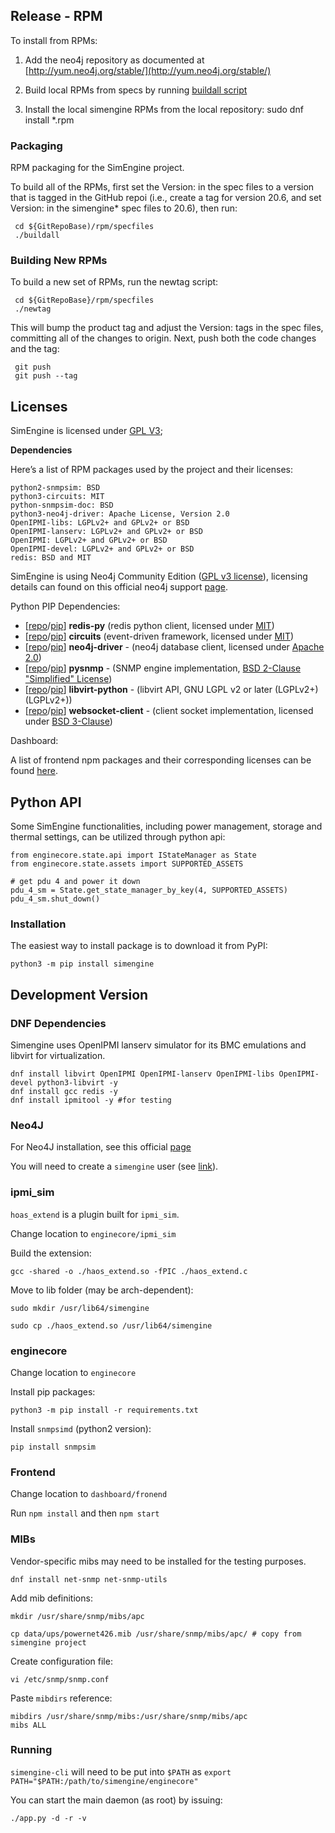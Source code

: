 ## Release - RPM

To install from RPMs:

1. Add the neo4j repository as documented at [http://yum.neo4j.org/stable/](http://yum.neo4j.org/stable/)

2. Build local RPMs from specs by running [buildall script](https://github.com/Alteeve/simengine/tree/master/rpm/specfiles)

3. Install the local simengine RPMs from the local repository:
   sudo dnf install \*.rpm

### Packaging

RPM packaging for the SimEngine project.

To build all of the RPMs, first set the Version: in the spec files to a version
that is tagged in the GitHub repoi (i.e., create a tag for version 20.6, and set
Version: in the simengine\* spec files to 20.6), then run:

     cd ${GitRepoBase)/rpm/specfiles
     ./buildall

### Building New RPMs

To build a new set of RPMs, run the newtag script:

     cd ${GitRepoBase}/rpm/specfiles
     ./newtag

This will bump the product tag and adjust the Version: tags in the spec files, committing all of the changes to origin. Next, push both the code changes and the tag:

     git push
     git push --tag

## Licenses

SimEngine is licensed under [GPL V3](https://github.com/Alteeve/simengine/blob/master/LICENSE.txt);

**Dependencies**

Here’s a list of RPM packages used by the project and their licenses:

```
python2-snmpsim: BSD
python3-circuits: MIT
python-snmpsim-doc: BSD
python3-neo4j-driver: Apache License, Version 2.0
OpenIPMI-libs: LGPLv2+ and GPLv2+ or BSD
OpenIPMI-lanserv: LGPLv2+ and GPLv2+ or BSD
OpenIPMI: LGPLv2+ and GPLv2+ or BSD
OpenIPMI-devel: LGPLv2+ and GPLv2+ or BSD
redis: BSD and MIT
```

SimEngine is using Neo4j Community Edition ([GPL v3 license](http://www.gnu.org/licenses/quick-guide-gplv3.html)), licensing details can found on this official neo4j support [page](https://neo4j.com/licensing/).

Python PIP Dependencies:

-   [[repo](https://github.com/andymccurdy/redis-py)/[pip](https://pypi.org/project/redis/)] **redis-py** (redis python client, licensed under [MIT](https://github.com/andymccurdy/redis-py/blob/master/LICENSE))
-   [[repo](https://github.com/circuits/circuits)/[pip](https://pypi.org/project/circuits/)] **circuits** (event-driven framework, licensed under [MIT](https://github.com/circuits/circuits/blob/master/LICENSE))
-   [[repo](https://github.com/neo4j/neo4j-python-driver)/[pip](https://pypi.org/project/neo4j-driver/)] **neo4j-driver** - (neo4j database client, licensed under [Apache 2.0](https://github.com/neo4j/neo4j-python-driver/blob/2.0/LICENSE.txt))
-   [[repo](https://github.com/etingof/pysnmp)/[pip](https://pypi.org/project/pysnmp/)] **pysnmp** - (SNMP engine implementation, [BSD 2-Clause "Simplified" License](https://github.com/etingof/pysnmp/blob/master/LICENSE.rst))
-   [[repo](https://libvirt.org/git/?p=libvirt-python.git;a=summary)/[pip](https://pypi.org/project/libvirt-python/)] **libvirt-python** - (libvirt API, GNU LGPL v2 or later (LGPLv2+) (LGPLv2+))
-   [[repo](https://github.com/websocket-client/websocket-client)/[pip](https://pypi.org/project/websocket_client/)] **websocket-client** - (client socket implementation, licensed under [BSD 3-Clause](https://github.com/websocket-client/websocket-client/blob/master/LICENSE))

Dashboard:

A list of frontend npm packages and their corresponding licenses can be found [here](https://github.com/Alteeve/simengine/blob/master/docs/.misc/frontend-licenses.csv).

## Python API

Some SimEngine functionalities, including power management, storage and thermal settings, can be utilized through python api:

```
from enginecore.state.api import IStateManager as State
from enginecore.state.assets import SUPPORTED_ASSETS

# get pdu 4 and power it down
pdu_4_sm = State.get_state_manager_by_key(4, SUPPORTED_ASSETS)
pdu_4_sm.shut_down()
```

### Installation

The easiest way to install package is to download it from PyPI:

`python3 -m pip install simengine`

## Development Version

### DNF Dependencies

Simengine uses OpenIPMI lanserv simulator for its BMC emulations and libvirt for virtualization.

```
dnf install libvirt OpenIPMI OpenIPMI-lanserv OpenIPMI-libs OpenIPMI-devel python3-libvirt -y
dnf install gcc redis -y
dnf install ipmitool -y #for testing
```

### Neo4J

For Neo4J installation, see this official [page](https://neo4j.com/docs/operations-manual/current/installation/linux/rpm/)

You will need to create a `simengine` user (see [link](https://neo4j.com/docs/operations-manual/current/reference/user-management-community-edition/)).

### ipmi_sim

`hoas_extend` is a plugin built for `ipmi_sim`.

Change location to `enginecore/ipmi_sim`

Build the extension:

`gcc -shared -o ./haos_extend.so -fPIC ./haos_extend.c`

Move to lib folder (may be arch-dependent):

`sudo mkdir /usr/lib64/simengine`

`sudo cp ./haos_extend.so /usr/lib64/simengine`

### enginecore

Change location to `enginecore`

Install pip packages:

`python3 -m pip install -r requirements.txt`

Install `snmpsimd` (python2 version):

`pip install snmpsim`

### Frontend

Change location to `dashboard/fronend`

Run `npm install` and then `npm start`

### MIBs

Vendor-specific mibs may need to be installed for the testing purposes.

`dnf install net-snmp net-snmp-utils`

Add mib definitions:

`mkdir /usr/share/snmp/mibs/apc`

`cp data/ups/powernet426.mib /usr/share/snmp/mibs/apc/ # copy from simengine project`

Create configuration file:

`vi /etc/snmp/snmp.conf`

Paste `mibdirs` reference:

```
mibdirs /usr/share/snmp/mibs:/usr/share/snmp/mibs/apc
mibs ALL
```

### Running

`simengine-cli` will need to be put into `$PATH` as `export PATH="$PATH:/path/to/simengine/enginecore"`

You can start the main daemon (as root) by issuing:

`./app.py -d -r -v`
